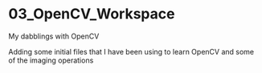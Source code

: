 # 03_OpenCV_Workspace
My dabblings with OpenCV

Adding some initial files that I have been using to learn OpenCV and some of the imaging operations
